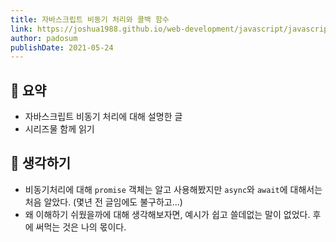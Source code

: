 ```yaml
---
title: 자바스크립트 비동기 처리와 콜백 함수
link: https://joshua1988.github.io/web-development/javascript/javascript-asynchronous-operation/
author: padosum
publishDate: 2021-05-24
---
```

## 📝 요약 
- 자바스크립트 비동기 처리에 대해 설명한 글 
- 시리즈물 함께 읽기 

## 🤔 생각하기 
- 비동기처리에 대해 `promise` 객체는 알고 사용해봤지만 `async`와 `await`에 대해서는 처음 알았다. (몇년 전 글임에도 불구하고...)
- 왜 이해하기 쉬웠을까에 대해 생각해보자면, 예시가 쉽고 쓸데없는 말이 없었다. 후에 써먹는 것은 나의 몫이다. 